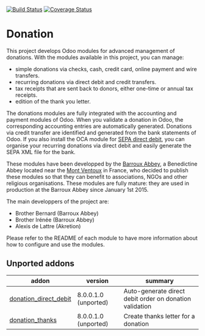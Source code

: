 [![Build Status](https://travis-ci.org/OCA/donation.svg?branch=9.0)](https://travis-ci.org/OCA/donation)
[![Coverage Status](https://coveralls.io/repos/OCA/donation/badge.png?branch=9.0)](https://coveralls.io/r/OCA/donation?branch=9.0)

# Donation

This project develops Odoo modules for advanced management of donations. With the modules available in this project, you can manage:
* simple donations via checks, cash, credit card, online payment and wire transfers.
* recurring donations via direct debit and credit transfers.
* tax receipts that are sent back to donors, either one-time or annual tax receipts.
* edition of the thank you letter.

The donations modules are fully integrated with the accounting and payment modules of Odoo. When you validate a donation in Odoo, the corresponding accounting entries are automatically generated. Donations via credit transfer are identified and generated from the bank statements of Odoo. If you also install the OCA module for [SEPA direct debit](https://github.com/OCA/bank-payment/tree/9.0/account_banking_sepa_direct_debit), you can organise your recurring donations via direct debit and easily generate the SEPA XML file for the bank.

These modules have been developped by the
[Barroux Abbey](http://www.barroux.org/), a Benedictine Abbey located near the
[Mont Ventoux](http://en.wikipedia.org/wiki/Mont_Ventoux) in France,
who decided to publish these modules so that they can benefit to
associations, NGOs and other religious organisations. These modules are
fully mature: they are used in production at the Barroux Abbey since
January 1st 2015.

The main developpers of the project are:
* Brother Bernard (Barroux Abbey)
* Brother Irénée (Barroux Abbey)
* Alexis de Lattre (Akretion)

Please refer to the README of each module to have more information about
how to configure and use the modules.

[//]: # (addons)
Unported addons
---------------
addon | version | summary
--- | --- | ---
[donation_direct_debit](donation_direct_debit/) | 8.0.0.1.0 (unported) | Auto-generate direct debit order on donation validation
[donation_thanks](donation_thanks/) | 8.0.0.1.0 (unported) | Create thanks letter for a donation

[//]: # (end addons)
